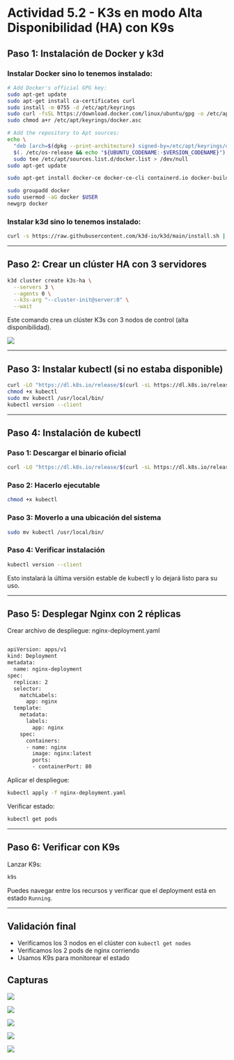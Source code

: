 # Actividad 5.2 - K3s en modo Alta Disponibilidad (HA) con K9s

## Paso 1: Instalación de Docker y k3d

### Instalar Docker sino lo tenemos instalado:
```bash
# Add Docker's official GPG key:
sudo apt-get update
sudo apt-get install ca-certificates curl
sudo install -m 0755 -d /etc/apt/keyrings
sudo curl -fsSL https://download.docker.com/linux/ubuntu/gpg -o /etc/apt/keyrings/docker.asc
sudo chmod a+r /etc/apt/keyrings/docker.asc

# Add the repository to Apt sources:
echo \
  "deb [arch=$(dpkg --print-architecture) signed-by=/etc/apt/keyrings/docker.asc] https://download.docker.com/linux/ubuntu \
  $(. /etc/os-release && echo "${UBUNTU_CODENAME:-$VERSION_CODENAME}") stable" | \
  sudo tee /etc/apt/sources.list.d/docker.list > /dev/null
sudo apt-get update

sudo apt-get install docker-ce docker-ce-cli containerd.io docker-buildx-plugin docker-compose-plugin

sudo groupadd docker
sudo usermod -aG docker $USER
newgrp docker
```

### Instalar k3d sino lo tenemos instalado:
```bash
curl -s https://raw.githubusercontent.com/k3d-io/k3d/main/install.sh | bash
```

---

## Paso 2: Crear un clúster HA con 3 servidores

```bash
k3d cluster create k3s-ha \
  --servers 3 \
  --agents 0 \
  --k3s-arg "--cluster-init@server:0" \
  --wait
```

Este comando crea un clúster K3s con 3 nodos de control (alta disponibilidad).

![](./Imagenes/k3_cluster_ha.png)

---

## Paso 3: Instalar kubectl (si no estaba disponible)

```bash
curl -LO "https://dl.k8s.io/release/$(curl -sL https://dl.k8s.io/release/stable.txt)/bin/linux/amd64/kubectl"
chmod +x kubectl
sudo mv kubectl /usr/local/bin/
kubectl version --client
```

---
## Paso 4: Instalación de kubectl

###  Paso 1: Descargar el binario oficial

```bash
curl -LO "https://dl.k8s.io/release/$(curl -sL https://dl.k8s.io/release/stable.txt)/bin/linux/amd64/kubectl"
```

### Paso 2: Hacerlo ejecutable

```bash
chmod +x kubectl
```

### Paso 3: Moverlo a una ubicación del sistema

```bash
sudo mv kubectl /usr/local/bin/
```

### Paso 4: Verificar instalación

```bash
kubectl version --client
```

Esto instalará la última versión estable de kubectl y lo dejará listo para su uso.

---
## Paso 5: Desplegar Nginx con 2 réplicas

Crear archivo de despliegue:
nginx-deployment.yaml
```bash

apiVersion: apps/v1
kind: Deployment
metadata:
  name: nginx-deployment
spec:
  replicas: 2
  selector:
    matchLabels:
      app: nginx
  template:
    metadata:
      labels:
        app: nginx
    spec:
      containers:
      - name: nginx
        image: nginx:latest
        ports:
        - containerPort: 80
```

Aplicar el despliegue:

```bash
kubectl apply -f nginx-deployment.yaml
```

Verificar estado:

```bash
kubectl get pods
```

---

## Paso 6: Verificar con K9s

Lanzar K9s:

```bash
k9s
```

Puedes navegar entre los recursos y verificar que el deployment está en estado `Running`.

---

## Validación final

- Verificamos los 3 nodos en el clúster con `kubectl get nodes`
- Verificamos los 2 pods de nginx corriendo
- Usamos K9s para monitorear el estado

## Capturas

![](./Imagenes/k3_cluster_ha.png)

![](./Imagenes/instalacion_del_kbctl_y_nodes.png)

![](./Imagenes/Deploy%20de%20los%20pods.png)

![](./Imagenes/nodes_con_servers.png)

![](./Imagenes/todos_los_servicios.png)